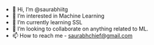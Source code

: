 - 👋 Hi, I’m @saurabhiitg
- 👀 I’m interested in Machine Learning
- 🌱 I’m currently learning SSL
- 💞️ I’m looking to collaborate on anything related to ML.
- 📫 How to reach me - saurabhchief@gmail.com

<!---
saurabhiitg/saurabhiitg is a ✨ special ✨ repository because its `README.md` (this file) appears on your GitHub profile.
You can click the Preview link to take a look at your changes.
--->
